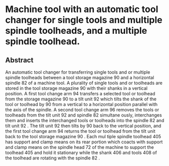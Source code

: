 # Machine tool with an automatic tool changer for single tools and multiple spindle toolheads, and a multiple spindle toolhead.

## Abstract
An automatic tool changer for transferring single tools and or multiple spindle toolheads between a tool storage magazine 90 and a horizontal spindle 82 of a machine tool. A plurality of single tools and or toolheads are stored in the tool storage magazine 90 with their shanks in a vertical position. A first tool change arm 94 transfers a selected tool or toolhead from the storage magazine 90 to a tilt unit 92 which tilts the shank of the tool or toolhead by 90 from a vertical to a horizontal position parallel with the axis of the spindle. A second tool change arm 96 removes the tools or toolheads from the tilt unit 92 and spindle 82 simultane ously, interchanges them and inserts the interchanged tools or toolheads into the spindle 82 and tilt unit 92 . The tilt unit 92 then tilts by 90 back to the vertical position, and the first tool change arm 94 returns the tool or toolhead from the tilt unit back to the tool storage magazine 90 . Each mul tiple spindle toolhead 405 has support and clamp means on its rear portion which coacts with support and clamp means on the spindle head 72 of the machine to support the toolhead 405 and hold it stationary while the shank 406 and tools 408 of the toolhead are rotating with the spindle 82 .